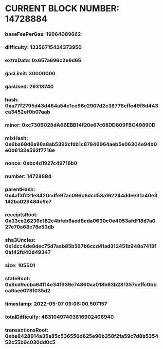 # CURRENT BLOCK NUMBER: 14728884

### baseFeePerGas: 19064089662
### difficulty: 13356715424373950
### extraData: 0x657a696c2e6d65
### gasLimit: 30000000
### gasUsed: 29313740
### hash: 0xa77f2795d43d484a54e1ce96c2907d2e38776cffe49f8d443ca3452ef0b07aab
### miner: 0xc730B028dA66EBB14f20e67c68DD809FBC49890D
### mixHash: 0x6ba68d6a98a8ab5392cfdb1c87846964aeb5e06304e94b0e0d6132e592f7716e
### nonce: 0xbc4d1927c49716b0
### number: 14728884
### parentHash: 0x4af3fd21e3420cdfe97ac096c6dcd53a162244ddee31a40e3142ba029484c6e7
### receiptsRoot: 0x33ce26236c182c4bfeb6aed8cda0630c0e4053afdf18d7a027e70a68c78e53db
### sha3Uncles: 0x1dcc4de8dec75d7aab85b567b6ccd41ad312451b948a7413f0a142fd40d49347
### size: 105501
### stateRoot: 0x9cd9ccba64114e34f939e74860aa018b63b281357ceffc0bbca9aee078f035d2
### timestamp: 2022-05-07 09:06:00.507157
### totalDifficulty: 48310497403616902406940
### transactionsRoot: 0xbe8428914a35a85c536556d625e96b358f2fa59c7d8b535452c55b9c030dd0c5
